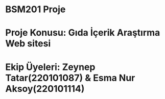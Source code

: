 # BSM201 Proje
# Proje Konusu: Gıda İçerik Araştırma Web sitesi 
# Ekip Üyeleri: Zeynep Tatar(220101087) & Esma Nur Aksoy(220101114)


